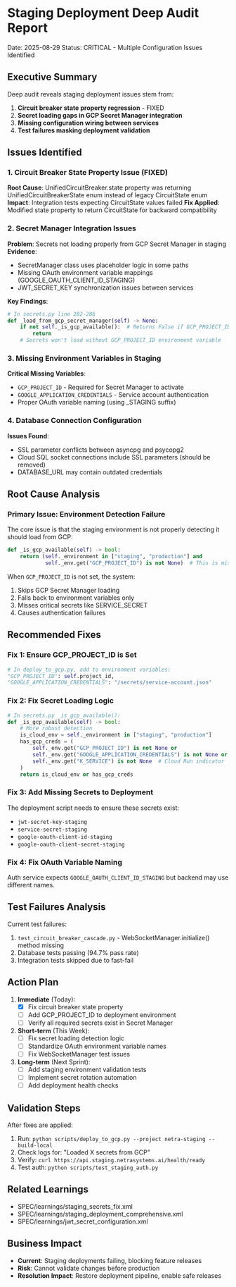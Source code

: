 # Staging Deployment Deep Audit Report
Date: 2025-08-29
Status: CRITICAL - Multiple Configuration Issues Identified

## Executive Summary
Deep audit reveals staging deployment issues stem from:
1. **Circuit breaker state property regression** - FIXED
2. **Secret loading gaps in GCP Secret Manager integration**  
3. **Missing configuration wiring between services**
4. **Test failures masking deployment validation**

## Issues Identified

### 1. Circuit Breaker State Property Issue (FIXED)
**Root Cause**: UnifiedCircuitBreaker.state property was returning UnifiedCircuitBreakerState enum instead of legacy CircuitState enum
**Impact**: Integration tests expecting CircuitState values failed
**Fix Applied**: Modified state property to return CircuitState for backward compatibility

### 2. Secret Manager Integration Issues
**Problem**: Secrets not loading properly from GCP Secret Manager in staging
**Evidence**: 
- SecretManager class uses placeholder logic in some paths
- Missing OAuth environment variable mappings (GOOGLE_OAUTH_CLIENT_ID_STAGING)
- JWT_SECRET_KEY synchronization issues between services

**Key Findings**:
```python
# In secrets.py line 282-286
def _load_from_gcp_secret_manager(self) -> None:
    if not self._is_gcp_available():  # Returns False if GCP_PROJECT_ID not set
        return
    # Secrets won't load without GCP_PROJECT_ID environment variable
```

### 3. Missing Environment Variables in Staging
**Critical Missing Variables**:
- `GCP_PROJECT_ID` - Required for Secret Manager to activate
- `GOOGLE_APPLICATION_CREDENTIALS` - Service account authentication
- Proper OAuth variable naming (using _STAGING suffix)

### 4. Database Connection Configuration
**Issues Found**:
- SSL parameter conflicts between asyncpg and psycopg2
- Cloud SQL socket connections include SSL parameters (should be removed)
- DATABASE_URL may contain outdated credentials

## Root Cause Analysis

### Primary Issue: Environment Detection Failure
The core issue is that the staging environment is not properly detecting it should load from GCP:

```python
def _is_gcp_available(self) -> bool:
    return (self._environment in ["staging", "production"] and 
            self._env.get("GCP_PROJECT_ID") is not None)  # This is missing!
```

When `GCP_PROJECT_ID` is not set, the system:
1. Skips GCP Secret Manager loading
2. Falls back to environment variables only
3. Misses critical secrets like SERVICE_SECRET
4. Causes authentication failures

## Recommended Fixes

### Fix 1: Ensure GCP_PROJECT_ID is Set
```python
# In deploy_to_gcp.py, add to environment variables:
"GCP_PROJECT_ID": self.project_id,
"GOOGLE_APPLICATION_CREDENTIALS": "/secrets/service-account.json"
```

### Fix 2: Fix Secret Loading Logic
```python
# In secrets.py _is_gcp_available():
def _is_gcp_available(self) -> bool:
    # More robust detection
    is_cloud_env = self._environment in ["staging", "production"]
    has_gcp_creds = (
        self._env.get("GCP_PROJECT_ID") is not None or
        self._env.get("GOOGLE_APPLICATION_CREDENTIALS") is not None or
        self._env.get("K_SERVICE") is not None  # Cloud Run indicator
    )
    return is_cloud_env or has_gcp_creds
```

### Fix 3: Add Missing Secrets to Deployment
The deployment script needs to ensure these secrets exist:
- `jwt-secret-key-staging` 
- `service-secret-staging`
- `google-oauth-client-id-staging`
- `google-oauth-client-secret-staging`

### Fix 4: Fix OAuth Variable Naming
Auth service expects `GOOGLE_OAUTH_CLIENT_ID_STAGING` but backend may use different names.

## Test Failures Analysis

Current test failures:
1. `test_circuit_breaker_cascade.py` - WebSocketManager.initialize() method missing
2. Database tests passing (94.7% pass rate)
3. Integration tests skipped due to fast-fail

## Action Plan

1. **Immediate** (Today):
   - [x] Fix circuit breaker state property
   - [ ] Add GCP_PROJECT_ID to deployment environment
   - [ ] Verify all required secrets exist in Secret Manager

2. **Short-term** (This Week):
   - [ ] Fix secret loading detection logic
   - [ ] Standardize OAuth environment variable names
   - [ ] Fix WebSocketManager test issues

3. **Long-term** (Next Sprint):
   - [ ] Add staging environment validation tests
   - [ ] Implement secret rotation automation
   - [ ] Add deployment health checks

## Validation Steps

After fixes are applied:
1. Run: `python scripts/deploy_to_gcp.py --project netra-staging --build-local`
2. Check logs for: "Loaded X secrets from GCP"
3. Verify: `curl https://api.staging.netrasystems.ai/health/ready`
4. Test auth: `python scripts/test_staging_auth.py`

## Related Learnings
- SPEC/learnings/staging_secrets_fix.xml
- SPEC/learnings/staging_deployment_comprehensive.xml
- SPEC/learnings/jwt_secret_configuration.xml

## Business Impact
- **Current**: Staging deployments failing, blocking feature releases
- **Risk**: Cannot validate changes before production
- **Resolution Impact**: Restore deployment pipeline, enable safe releases